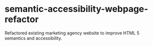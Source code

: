 # semantic-accessibility-webpage-refactor
Refactored existing marketing agency website to improve HTML 5 semantics and accessibility.
